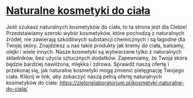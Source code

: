 # [Naturalne kosmetyki do ciała](https://zielonelaboratorium.pl/kosmetyki-naturalne-do-ciala/)

Jeśli szukasz naturalnych kosmetyków do ciała, to ta strona jest dla Ciebie! Przedstawiamy szeroki wybór kosmetyków, które pochodzą z naturalnych źródeł, nie zawierają szkodliwych substancji chemicznych i są łagodne dla Twojej skóry. Znajdziesz u nas takie produkty jak kremy do ciała, balsamy, olejki i wiele innych. Nasze kosmetyki są wytwarzane tylko z naturalnych składników, bez użycia sztucznych dodatków. Zapewniamy, że Twoja skóra będzie bardziej nawilżona, miękka i zdrowa. Sprawdź naszą ofertę i przekonaj się, jak naturalne kosmetyki mogą zmienić pielęgnację Twojego ciała. Kliknij w link, aby zobaczyć naszą pełną ofertę naturalnych kosmetyków do ciała: https://zielonelaboratorium.pl/kosmetyki-naturalne-do-ciala/
